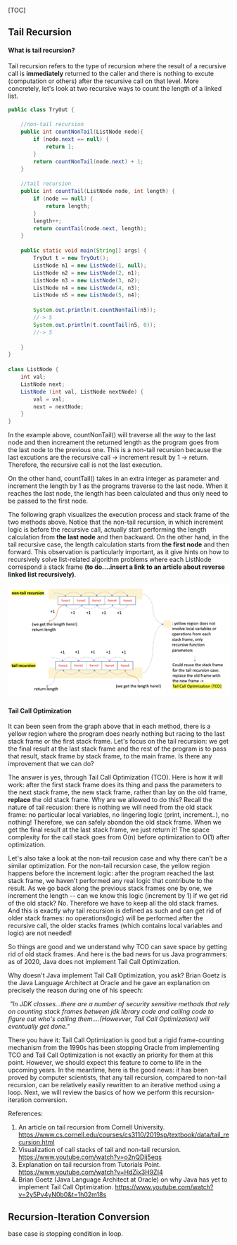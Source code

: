[TOC]

## Tail Recursion

#### What is tail recursion?

Tail recursion refers to the type of recursion where the result of a recursive call is **immediately** returned to the caller and there is nothing to excute (computation or others) after the recursive call on that level. More concretely, let's look at two recursive ways to count the length of a linked list.

```java
public class TryOut {

    //non-tail recursion
    public int countNonTail(ListNode node){
        if (node.next == null) {
            return 1;
        }
        return countNonTail(node.next) + 1;
    }

    //tail recursion
    public int countTail(ListNode node, int length) {
        if (node == null) {
            return length;
        }
        length++;
        return countTail(node.next, length);
    }

    public static void main(String[] args) {
        TryOut t = new TryOut();
        ListNode n1 = new ListNode(1, null);
        ListNode n2 = new ListNode(2, n1);
        ListNode n3 = new ListNode(3, n2);
        ListNode n4 = new ListNode(4, n3);
        ListNode n5 = new ListNode(5, n4);

        System.out.println(t.countNonTail(n5));
        //-> 5
        System.out.println(t.countTail(n5, 0));
        //-> 5

    }
}

class ListNode {
    int val;
    ListNode next;
    ListNode (int val, ListNode nextNode) {
        val = val;
        next = nextNode;
    }
}

```

In the example above, countNonTail() will traverse all the way to the last node and then increament the returned length as the program goes from the last node to the previous one. This is a non-tail recursion because the last excutions are the recursive call -> increment result by 1 -> return. Therefore, the recursive call is not the last execution.

On the other hand, countTail() takes in an extra integer as parameter and increment the length by 1 as the programs traverse to the last node. When it reaches the last node, the length has been calculated and thus only need to be passed to the first node.

The following graph visualizes the execution process and stack frame of the two methods above. Notice that the non-tail recursion, in which increment logic is before the recursive call, actually start performing the length calculation from **the last node** and then backward. On the other hand, in the tail recursive case, the length calculation starts from **the first node** and then forward. This observation is particularly important, as it give hints on how to recursively solve list-related algorithm problems where each ListNode correspond a stack frame **(to do....insert a link to an article about reverse linked list recursively)**.

![](TailRecursionVisual.png)

#### Tail Call Optimization

It can been seen from the graph above that in each method, there is a yellow region where the program does nearly nothing but racing to the last stack frame or the first stack frame. Let's focus on the tail recursion: we get the final result at the last stack frame and the rest of the program is to pass that result, stack frame by stack frame, to the main frame. Is there any improvement that we can do?

The answer is yes, through Tail Call Optimization (TCO). Here is how it will work: after the first stack frame does its thing and pass the parameters to the next stack frame, the new stack frame, rather than lay on the old frame, **replace** the old stack frame. Why are we allowed to do this? Recall the nature of tail recusion: there is nothing we will need from the old stack frame: no particular local variables, no lingering logic (print, increment..), no nothing! Therefore, we can safely abondon the old stack frame. When we get the final result at the last stack frame, we just return it! The space complexity for the call stack goes from O(n) before optimization to O(1) after optimization.

Let's also take a look at the non-tail recusion case and why there can't be a similar optimization. For the non-tail recursion case, the yellow region happens before the increment logic: after the program reached the last stack frame, we haven't performed any real logic that contribute to the result. As we go back along the previous stack frames one by one, we increment the length -- can we know this logic (increment by 1) if we get rid of the old stack? No. Therefore we have to keep all the old stack frames. And this is exactly why tail recursion is defined as such and can get rid of older stack frames: no operations(logic) will be performed after the recursive call, the older stacks frames (which contains local variables and logic) are not needed!

So things are good and we understand why TCO can save space by getting rid of old stack frames. And here is the bad news for us Java programmers: as of 2020, Java does not implement Tail Call Optimization.

Why doesn't Java implement Tail Call Optimization, you ask? Brian Goetz is the Java Language Architect at Oracle and he gave an explanation on precisely the reason during one of his speech:

​	*"In JDK classes...there are a number of security sensitive methods that rely on counting stack frames between jdk library code and calling code to figure out who's calling them....(Howevver, Tail Call Optimization) will eventually get done."*

There you have it: Tail Call Optimization is good but a rigid frame-counting mechanism from the 1990s has been stopping Oracle from implementing TCO and Tail Call Optimization is not exactly an priority for them at this point. However, we should expect this feature to come to life in the upcoming years. In the meantime, here is the good news: it has been proved by computer scientists, that any tail recursion, compared to non-tail recursion, can be relatively easily rewritten to an iterative method using a loop. Next, we will review the basics of how we perform this recursion-iteration conversion.

References:

1. An article on tail recursion from Cornell University. https://www.cs.cornell.edu/courses/cs3110/2019sp/textbook/data/tail_recursion.html
2. Visualization of call stacks of tail and non-tail recursion. https://www.youtube.com/watch?v=o2nQDij5eqs
3. Explanation on tail recursion from Tutorials Point. https://www.youtube.com/watch?v=HdZix3H9ZI4
4. Brian Goetz (Java Language Architect at Oracle) on why Java has yet to implement Tail Call Optimization. https://www.youtube.com/watch?v=2y5Pv4yN0b0&t=1h02m18s



## Recursion-Iteration Conversion

base case is stopping condition in loop.